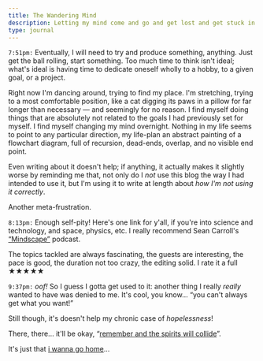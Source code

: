 ```yaml
---
title: The Wandering Mind
description: Letting my mind come and go and get lost and get stuck in the ravine of self-destruction
type: journal
---
```


`7:51pm:` Eventually, I will need to try and produce something, anything. Just get the ball rolling, start something. Too much time to think isn't ideal; what's ideal is having time to dedicate oneself wholly to a hobby, to a given goal, or a project.

Right now I'm dancing around, trying to find my place. I'm stretching, trying to a most comfortable position, like a cat digging its paws in a pillow for far longer than necessary — and seemingly for no reason. I find myself doing things that are absolutely not related to the goals I had previously set for myself. I find myself changing my mind overnight. Nothing in my life seems to point to any particular direction, my life-plan an abstract painting of a flowchart diagram, full of recursion, dead-ends, overlap, and no visible end point.

Even writing about it doesn't help; if anything, it actually makes it slightly worse by reminding me that, not only do I *not* use this blog the way I had intended to use it, but I'm using it to write at length about _how I'm not using it correctly_.

Another meta-frustration.

`8:13pm:` Enough self-pity! Here's one link for y'all, if you're into science and technology, and space, physics, etc. I really recommend Sean Carroll's [“Mindscape”](https://www.preposterousuniverse.com/podcast/) podcast.

The topics tackled are always fascinating, the guests are interesting, the pace is good, the duration not too crazy, the editing solid. I rate it a full ★★★★★

`9:37pm:` _oof!_ So I guess I gotta get used to it: another thing I really _really_ wanted to have was denied to me. It's cool, you know... “you can't always get what you want!”

Still though, it's doesn't help my chronic case of _hopelessness_!

There, there... it'll be okay, “[remember and the spirits will collide](https://www.youtube.com/watch?v=AdHJurX0yVA)”.

It's just that [i wanna go home](https://www.youtube.com/watch?v=vjUOJEXiX3g)...
